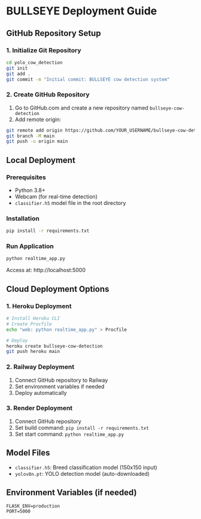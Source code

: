 # BULLSEYE Deployment Guide

## GitHub Repository Setup

### 1. Initialize Git Repository
```bash
cd yolo_cow_detection
git init
git add .
git commit -m "Initial commit: BULLSEYE cow detection system"
```

### 2. Create GitHub Repository
1. Go to GitHub.com and create a new repository named `bullseye-cow-detection`
2. Add remote origin:
```bash
git remote add origin https://github.com/YOUR_USERNAME/bullseye-cow-detection.git
git branch -M main
git push -u origin main
```

## Local Deployment

### Prerequisites
- Python 3.8+
- Webcam (for real-time detection)
- `classifier.h5` model file in the root directory

### Installation
```bash
pip install -r requirements.txt
```

### Run Application
```bash
python realtime_app.py
```
Access at: http://localhost:5000

## Cloud Deployment Options

### 1. Heroku Deployment
```bash
# Install Heroku CLI
# Create Procfile
echo "web: python realtime_app.py" > Procfile

# Deploy
heroku create bullseye-cow-detection
git push heroku main
```

### 2. Railway Deployment
1. Connect GitHub repository to Railway
2. Set environment variables if needed
3. Deploy automatically

### 3. Render Deployment
1. Connect GitHub repository
2. Set build command: `pip install -r requirements.txt`
3. Set start command: `python realtime_app.py`

## Model Files
- `classifier.h5`: Breed classification model (150x150 input)
- `yolov8n.pt`: YOLO detection model (auto-downloaded)

## Environment Variables (if needed)
```
FLASK_ENV=production
PORT=5000
```